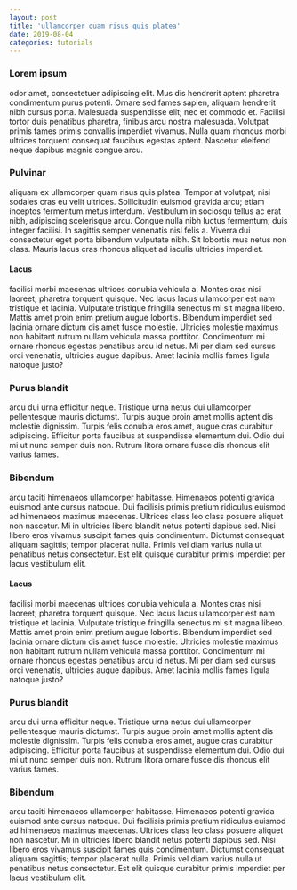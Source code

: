 ```yaml
---
layout: post
title: 'ullamcorper quam risus quis platea'
date: 2019-08-04
categories: tutorials
---
```

### Lorem ipsum 
odor amet, consectetuer adipiscing elit. Mus dis hendrerit aptent pharetra condimentum purus potenti. Ornare sed fames sapien, aliquam hendrerit nibh cursus porta. Malesuada suspendisse elit; nec et commodo et. Facilisi tortor duis penatibus pharetra, finibus arcu nostra malesuada. Volutpat primis fames primis convallis imperdiet vivamus. Nulla quam rhoncus morbi ultrices torquent consequat faucibus egestas aptent. Nascetur eleifend neque dapibus magnis congue arcu.

### Pulvinar
 aliquam ex ullamcorper quam risus quis platea. Tempor at volutpat; nisi sodales cras eu velit ultrices. Sollicitudin euismod gravida arcu; etiam inceptos fermentum metus interdum. Vestibulum in sociosqu tellus ac erat nibh, adipiscing scelerisque arcu. Congue nulla nibh luctus fermentum; duis integer facilisi. In sagittis semper venenatis nisl felis a. Viverra dui consectetur eget porta bibendum vulputate nibh. Sit lobortis mus netus non class. Mauris lacus cras rhoncus aliquet ad iaculis ultricies imperdiet.

#### Lacus 
facilisi morbi maecenas ultrices conubia vehicula a. Montes cras nisi laoreet; pharetra torquent quisque. Nec lacus lacus ullamcorper est nam tristique et lacinia. Vulputate tristique fringilla senectus mi sit magna libero. Mattis amet proin enim pretium augue lobortis. Bibendum imperdiet sed lacinia ornare dictum dis amet fusce molestie. Ultricies molestie maximus non habitant rutrum nullam vehicula massa porttitor. Condimentum mi ornare rhoncus egestas penatibus arcu id netus. Mi per diam sed cursus orci venenatis, ultricies augue dapibus. Amet lacinia mollis fames ligula natoque justo?

### Purus blandit
 arcu dui urna efficitur neque. Tristique urna netus dui ullamcorper pellentesque mauris dictumst. Turpis augue proin amet mollis aptent dis molestie dignissim. Turpis felis conubia eros amet, augue cras curabitur adipiscing. Efficitur porta faucibus at suspendisse elementum dui. Odio dui mi ut nunc semper duis non. Rutrum litora ornare fusce dis rhoncus elit varius fames.

### Bibendum 
arcu taciti himenaeos ullamcorper habitasse. Himenaeos potenti gravida euismod ante cursus natoque. Dui facilisis primis pretium ridiculus euismod ad himenaeos maximus maecenas. Ultrices class leo class posuere aliquet non nascetur. Mi in ultricies libero blandit netus potenti dapibus sed. Nisi libero eros vivamus suscipit fames quis condimentum. Dictumst consequat aliquam sagittis; tempor placerat nulla. Primis vel diam varius nulla ut penatibus netus consectetur. Est elit quisque curabitur primis imperdiet per lacus vestibulum elit.

#### Lacus 
facilisi morbi maecenas ultrices conubia vehicula a. Montes cras nisi laoreet; pharetra torquent quisque. Nec lacus lacus ullamcorper est nam tristique et lacinia. Vulputate tristique fringilla senectus mi sit magna libero. Mattis amet proin enim pretium augue lobortis. Bibendum imperdiet sed lacinia ornare dictum dis amet fusce molestie. Ultricies molestie maximus non habitant rutrum nullam vehicula massa porttitor. Condimentum mi ornare rhoncus egestas penatibus arcu id netus. Mi per diam sed cursus orci venenatis, ultricies augue dapibus. Amet lacinia mollis fames ligula natoque justo?

### Purus blandit
 arcu dui urna efficitur neque. Tristique urna netus dui ullamcorper pellentesque mauris dictumst. Turpis augue proin amet mollis aptent dis molestie dignissim. Turpis felis conubia eros amet, augue cras curabitur adipiscing. Efficitur porta faucibus at suspendisse elementum dui. Odio dui mi ut nunc semper duis non. Rutrum litora ornare fusce dis rhoncus elit varius fames.

### Bibendum 
arcu taciti himenaeos ullamcorper habitasse. Himenaeos potenti gravida euismod ante cursus natoque. Dui facilisis primis pretium ridiculus euismod ad himenaeos maximus maecenas. Ultrices class leo class posuere aliquet non nascetur. Mi in ultricies libero blandit netus potenti dapibus sed. Nisi libero eros vivamus suscipit fames quis condimentum. Dictumst consequat aliquam sagittis; tempor placerat nulla. Primis vel diam varius nulla ut penatibus netus consectetur. Est elit quisque curabitur primis imperdiet per lacus vestibulum elit.












